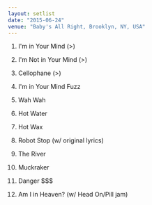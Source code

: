 ```yaml
---
layout: setlist
date: "2015-06-24"
venue: "Baby's All Right, Brooklyn, NY, USA"
---
```


 1. I'm in Your Mind
    (>)

 2. I'm Not in Your Mind
    (>)

 3. Cellophane
    (>)

 4. I'm in Your Mind Fuzz

 5. Wah Wah

 6. Hot Water

 7. Hot Wax

 8. Robot Stop
    (w/ original lyrics)

 9. The River

10. Muckraker

11. Danger $$$

12. Am I in Heaven?
    (w/ Head On/Pill jam)


